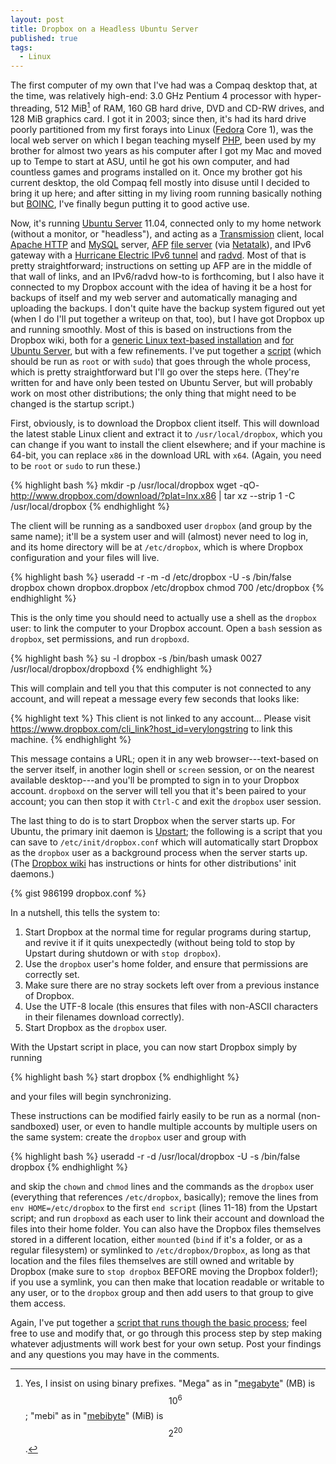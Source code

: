```yaml
---
layout: post
title: Dropbox on a Headless Ubuntu Server
published: true
tags:
  - Linux
---
```


The first computer of my own that I've had was a Compaq desktop that,
at the time, was relatively high-end: 3.0 GHz Pentium 4 processor with
hyper-threading, 512 MiB[^MiB] of RAM, 160 GB hard drive, DVD and CD-RW
drives, and 128 MiB graphics card. I got it in 2003; since then, it's
had its hard drive poorly partitioned from my first forays into Linux
([Fedora][fdra] Core 1), was the local web server on which I began
teaching myself [PHP][php], been used by my brother for almost two
years as his computer after I got my Mac and moved up to Tempe to start
at ASU, until he got his own computer, and had countless games and
programs installed on it. Once my brother got his current desktop, the
old Compaq fell mostly into disuse until I decided to bring it up here;
and after sitting in my living room running basically nothing but
[BOINC][boinc], I've finally begun putting it to good active use.

Now, it's running [Ubuntu Server][ubsrv] 11.04, connected only to my
home network (without a monitor, or "headless"), and acting as a
[Transmission][xmsn] client, local [Apache HTTP][httpd] and
[MySQL][mysql] server, [AFP][afp] [file server][afp2] (via
[Netatalk][natlk]), and IPv6 gateway with a
[Hurricane Electric IPv6 tunnel][he] and [radvd][radvd]. Most of that
is pretty straightforward; instructions on setting up AFP are in the
middle of that wall of links, and an IPv6/radvd how-to is forthcoming,
but I also have it connected to my Dropbox account with the idea of
having it be a host for backups of itself and my web server and
automatically managing and uploading the backups. I don't quite have
the backup system figured out yet (when I do I'll put together a
writeup on that, too), but I have got Dropbox up and running smoothly.
Most of this is based on instructions from the Dropbox wiki, both for a
[generic Linux text-based installation][db-gi] and
[for Ubuntu Server][db-us], but with a few refinements. I've put
together a [script][setup] (which should be run as `root` or with
`sudo`) that goes through the whole process, which is pretty
straightforward but I'll go over the steps here. (They're written for
and have only been tested on Ubuntu Server, but will probably work on
most other distributions; the only thing that might need to be changed
is the startup script.)

<!--more-->

First, obviously, is to download the Dropbox client itself. This will
download the latest stable Linux client and extract it to
`/usr/local/dropbox`, which you can change if you want to install the
client elsewhere; and if your machine is 64-bit, you can replace `x86`
in the download URL with `x64`. (Again, you need to be `root` or `sudo`
to run these.)

{% highlight bash %}
mkdir -p /usr/local/dropbox
wget -qO- http://www.dropbox.com/download/?plat=lnx.x86 | tar xz --strip 1 -C /usr/local/dropbox
{% endhighlight %}

The client will be running as a sandboxed user `dropbox` (and group by
the same name); it'll be a system user and will (almost) never need to
log in, and its home directory will be at `/etc/dropbox`, which is
where Dropbox configuration and your files will live.

{% highlight bash %}
useradd -r -m -d /etc/dropbox -U -s /bin/false dropbox
chown dropbox.dropbox /etc/dropbox
chmod 700 /etc/dropbox
{% endhighlight %}

This is the only time you should need to actually use a shell as the
`dropbox` user: to link the computer to your Dropbox account. Open a
`bash` session as `dropbox`, set permissions, and run `dropboxd`.

{% highlight bash %}
su -l dropbox -s /bin/bash
umask 0027
/usr/local/dropbox/dropboxd
{% endhighlight %}

This will complain and tell you that this computer is not connected to
any account, and will repeat a message every few seconds that looks
like:

{% highlight text %}
This client is not linked to any account... Please visit https://www.dropbox.com/cli_link?host_id=verylongstring to link this machine.
{% endhighlight %}

This message contains a URL; open it in any web browser---text-based on
the server itself, in another login shell or `screen` session, or on
the nearest available desktop---and you'll be prompted to sign in to
your Dropbox account. `dropboxd` on the server will tell you that it's
been paired to your account; you can then stop it with `Ctrl-C` and
exit the `dropbox` user session.

The last thing to do is to start Dropbox when the server starts up. For
Ubuntu, the primary init daemon is [Upstart][upst]; the following is a
script that you can save to `/etc/init/dropbox.conf` which will
automatically start Dropbox as the `dropbox` user as a background
process when the server starts up. (The [Dropbox wiki][db-gi] has
instructions or hints for other distributions' init daemons.)

{% gist 986199 dropbox.conf %}

In a nutshell, this tells the system to:

 1. Start Dropbox at the normal time for regular programs during
    startup, and revive it if it quits unexpectedly (without being told
    to stop by Upstart during shutdown or with `stop dropbox`).
 2. Use the `dropbox` user's home folder, and ensure that permissions
    are correctly set.
 3. Make sure there are no stray sockets left over from a previous
    instance of Dropbox.
 4. Use the UTF-8 locale (this ensures that files with non-ASCII
    characters in their filenames download correctly).
 5. Start Dropbox as the `dropbox` user.

With the Upstart script in place, you can now start Dropbox simply by
running

{% highlight bash %}
start dropbox
{% endhighlight %}

and your files will begin synchronizing.

These instructions can be modified fairly easily to be run as a normal
(non-sandboxed) user, or even to handle multiple accounts by multiple
users on the same system: create the `dropbox` user and group with

{% highlight bash %}
useradd -r -d /usr/local/dropbox -U -s /bin/false dropbox
{% endhighlight %}

and skip the `chown` and `chmod` lines and the commands as the
`dropbox` user (everything that references `/etc/dropbox`, basically);
remove the lines from `env HOME=/etc/dropbox` to the first `end script`
(lines 11-18) from the Upstart script; and run `dropboxd` as each user
to link their account and download the files into their home folder.
You can also have the Dropbox files themselves stored in a different
location, either `mount`ed (`bind` if it's a folder, or as a regular
filesystem) or symlinked to `/etc/dropbox/Dropbox`, as long as that
location and the files files themselves are still owned and writable by
Dropbox (make sure to `stop dropbox` BEFORE moving the Dropbox
folder!); if you use a symlink, you can then make that location
readable or writable to any user, or to the `dropbox` group and then
add users to that group to give them access.

Again, I've put together a
[script that runs though the basic process][setup]; feel free to use
and modify that, or go through this process step by step making
whatever adjustments will work best for your own setup. Post your
findings and any questions you may have in the comments.

[^MiB]: Yes, I insist on using binary prefixes. "Mega" as in
    "[megabyte][mb]" (MB) is $$ 10^{6} $$; "mebi" as in
    "[mebibyte][mib]" (MiB) is $$ 2^{20} $$.

[fdra]:  http://fedoraproject.org/
[php]:   http://php.net/
[boinc]: http://boinc.berkeley.edu/
[ubsrv]: http://www.ubuntu.com/business/server/overview
[xmsn]:  http://www.transmissionbt.com/
[httpd]: http://httpd.apache.org/
[mysql]: http://www.mysql.com/
[afp]:   http://en.wikipedia.org/wiki/Apple_Filing_Protocol
[afp2]:  http://missingreadme.wordpress.com/2010/05/08/how-to-set-up-afp-filesharing-on-ubuntu/
[natlk]: http://netatalk.sourceforge.net/
[he]:    http://tunnelbroker.net/
[radvd]: http://www.litech.org/radvd/
[db-gi]: http://wiki.dropbox.com/TipsAndTricks/TextBasedLinuxInstall
[db-us]: http://wiki.dropbox.com/TipsAndTricks/UbuntuServerInstall
[setup]: https://gist.github.com/986199#file_dropbox_setup.sh
[upst]:  http://upstart.ubuntu.com/
[mb]:    http://en.wikipedia.org/wiki/Megabyte
[mib]:   http://en.wikipedia.org/wiki/Mebibyte
